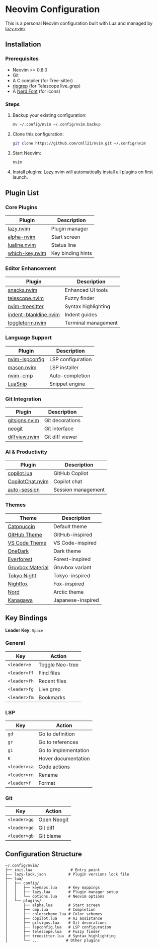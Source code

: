 # Neovim Configuration

This is a personal Neovim configuration built with Lua and managed by [lazy.nvim](https://github.com/folke/lazy.nvim).

## Installation

### Prerequisites

- Neovim >= 0.8.0
- Git
- A C compiler (for Tree-sitter)
- [ripgrep](https://github.com/BurntSushi/ripgrep) (for Telescope live_grep)
- A [Nerd Font](https://www.nerdfonts.com/) (for icons)

### Steps

1. Backup your existing configuration:

   ```bash
   mv ~/.config/nvim ~/.config/nvim.backup
   ```

2. Clone this configuration:

   ```bash
   git clone https://github.com/cmll21/nvim.git ~/.config/nvim
   ```

3. Start Neovim:

   ```bash
   nvim
   ```

4. Install plugins: Lazy.nvim will automatically install all plugins on first launch.

## Plugin List

### Core Plugins

| Plugin                                                       | Description       |
| ------------------------------------------------------------ | ----------------- |
| [lazy.nvim](https://github.com/folke/lazy.nvim)              | Plugin manager    |
| [alpha-nvim](https://github.com/goolord/alpha-nvim)          | Start screen      |
| [lualine.nvim](https://github.com/nvim-lualine/lualine.nvim) | Status line       |
| [which-key.nvim](https://github.com/folke/which-key.nvim)    | Key binding hints |

### Editor Enhancement

| Plugin                                                                          | Description         |
| ------------------------------------------------------------------------------- | ------------------- |
| [snacks.nvim](https://github.com/folke/snacks.nvim)                             | Enhanced UI tools   |
| [telescope.nvim](https://github.com/nvim-telescope/telescope.nvim)              | Fuzzy finder        |
| [nvim-treesitter](https://github.com/nvim-treesitter/nvim-treesitter)           | Syntax highlighting |
| [indent-blankline.nvim](https://github.com/lukas-reineke/indent-blankline.nvim) | Indent guides       |
| [toggleterm.nvim](https://github.com/akinsho/toggleterm.nvim)                   | Terminal management |

### Language Support

| Plugin                                                     | Description       |
| ---------------------------------------------------------- | ----------------- |
| [nvim-lspconfig](https://github.com/neovim/nvim-lspconfig) | LSP configuration |
| [mason.nvim](https://github.com/williamboman/mason.nvim)   | LSP installer     |
| [nvim-cmp](https://github.com/hrsh7th/nvim-cmp)            | Auto-completion   |
| [LuaSnip](https://github.com/L3MON4D3/LuaSnip)             | Snippet engine    |

### Git Integration

| Plugin                                                      | Description     |
| ----------------------------------------------------------- | --------------- |
| [gitsigns.nvim](https://github.com/lewis6991/gitsigns.nvim) | Git decorations |
| [neogit](https://github.com/TimUntersberger/neogit)         | Git interface   |
| [diffview.nvim](https://github.com/sindrets/diffview.nvim)  | Git diff viewer |

### AI & Productivity

| Plugin                                                                | Description        |
| --------------------------------------------------------------------- | ------------------ |
| [copilot.lua](https://github.com/zbirenbaum/copilot.lua)              | GitHub Copilot     |
| [CopilotChat.nvim](https://github.com/CopilotC-Nvim/CopilotChat.nvim) | Copilot chat       |
| [auto-session](https://github.com/rmagatti/auto-session)              | Session management |

### Themes

| Theme                                                           | Description       |
| --------------------------------------------------------------- | ----------------- |
| [Catppuccin](https://github.com/catppuccin/nvim)                | Default theme     |
| [GitHub Theme](https://github.com/projekt0n/github-nvim-theme)  | GitHub-inspired   |
| [VS Code Theme](https://github.com/Mofiqul/vscode.nvim)         | VS Code-inspired  |
| [OneDark](https://github.com/navarasu/onedark.nvim)             | Dark theme        |
| [Everforest](https://github.com/sainnhe/everforest)             | Forest-inspired   |
| [Gruvbox Material](https://github.com/sainnhe/gruvbox-material) | Gruvbox variant   |
| [Tokyo Night](https://github.com/folke/tokyonight.nvim)         | Tokyo-inspired    |
| [Nightfox](https://github.com/EdenEast/nightfox.nvim)           | Fox-inspired      |
| [Nord](https://github.com/shaunsingh/nord.nvim)                 | Arctic theme      |
| [Kanagawa](https://github.com/rebelot/kanagawa.nvim)            | Japanese-inspired |

## Key Bindings

**Leader Key**: `Space`

### General

| Key          | Action          |
| ------------ | --------------- |
| `<leader>e`  | Toggle Neo-tree |
| `<leader>ff` | Find files      |
| `<leader>fh` | Recent files    |
| `<leader>fg` | Live grep       |
| `<leader>fm` | Bookmarks       |

### LSP

| Key          | Action               |
| ------------ | -------------------- |
| `gd`         | Go to definition     |
| `gr`         | Go to references     |
| `gi`         | Go to implementation |
| `K`          | Hover documentation  |
| `<leader>ca` | Code actions         |
| `<leader>rn` | Rename               |
| `<leader>f`  | Format               |

### Git

| Key          | Action      |
| ------------ | ----------- |
| `<leader>gg` | Open Neogit |
| `<leader>gd` | Git diff    |
| `<leader>gb` | Git blame   |

## Configuration Structure

```
~/.config/nvim/
├── init.lua                 # Entry point
├── lazy-lock.json          # Plugin versions lock file
├── lua/
│   ├── config/
│   │   ├── keymaps.lua     # Key mappings
│   │   ├── lazy.lua        # Plugin manager setup
│   │   └── options.lua     # Neovim options
│   └── plugins/
│       ├── alpha.lua       # Start screen
│       ├── cmp.lua         # Completion
│       ├── colorscheme.lua # Color schemes
│       ├── copilot.lua     # AI assistance
│       ├── gitsigns.lua    # Git decorations
│       ├── lspconfig.lua   # LSP configuration
│       ├── telescope.lua   # Fuzzy finder
│       ├── treesitter.lua  # Syntax highlighting
│       └── ...            # Other plugins
```
